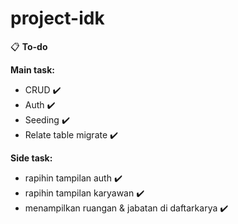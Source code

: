 # project-idk

:clipboard: <b>To-do</b> 

**Main task:**

- CRUD :heavy_check_mark:
- Auth :heavy_check_mark:
- Seeding :heavy_check_mark:
- Relate table migrate :heavy_check_mark:

**Side task:**
- rapihin tampilan auth :heavy_check_mark:
- rapihin tampilan karyawan :heavy_check_mark:
- menampilkan ruangan & jabatan di daftarkarya :heavy_check_mark:
